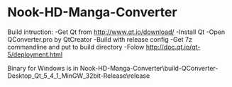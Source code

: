Nook-HD-Manga-Converter
=======================
Build íntruction:
-Get Qt from http://www.qt.io/download/
-Install Qt
-Open QConverter.pro by QtCreator
-Build with release config
-Get 7z commandline and put to build directory
-Folow http://doc.qt.io/qt-5/deployment.html 

Binary for Windows is in Nook-HD-Manga-Converter\build-QConverter-Desktop_Qt_5_4_1_MinGW_32bit-Release\release
